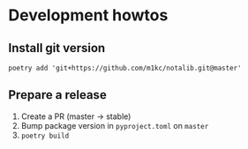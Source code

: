 # Development howtos

## Install git version

```
poetry add 'git+https://github.com/m1kc/notalib.git@master'
```

## Prepare a release

1. Create a PR (master -> stable)
2. Bump package version in `pyproject.toml` on `master`
3. `poetry build`
